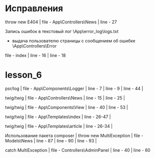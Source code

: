 # Исправления

throw new E404 | 
file - App\Controllers\News | 
line - 27 

Запись ошибок в текстовый лог 
\App\error_log\logs.txt 
+ выдача пользователю страницы с сообщением об ошибке 
\App\Controllers\Error 

file - index | 
line - 16 | 
line - 18 

# lesson_6

psr/log | 
file - App\Components\Logger | 
line - 7 | 
line - 9 | 
line - 44 | 

twig/twig | 
file - App\Controllers\News | 
line - 15 | 
line - 25 | 

twig/twig | 
file - App\Components\View | 
line - 40 | 
line - 53 | 

twig/twig | 
file - App\Templates\index | 
line - 26-47 | 

twig/twig | 
file - App\Templates\article | 
line - 26-34 | 

Использование пакета composer | 
throw new MultiException | 
file - Models\News | 
line - 87 | 
line - 90 | 
line - 93 | 

catch MultiException | 
file - Controllers\AdminPanel | 
line - 40 | 
line - 60 